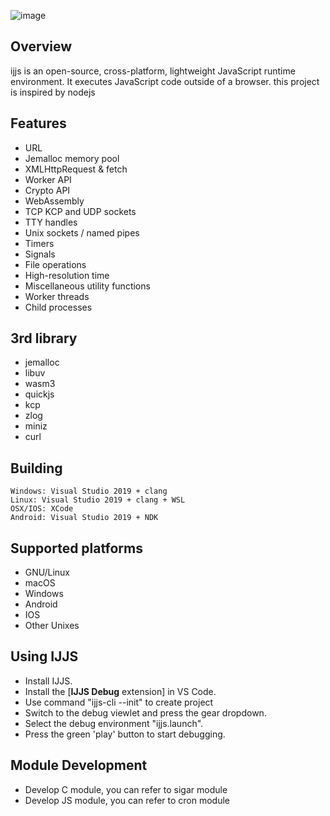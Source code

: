 ![image](https://github.com/MarilynDafa/ijjs/blob/master/logo.png)
## Overview
ijjs is an open-source, cross-platform, lightweight JavaScript runtime environment. It executes JavaScript code outside of a browser.
this project is inspired by nodejs

## Features
- URL
- Jemalloc memory pool
- XMLHttpRequest & fetch
- Worker API
- Crypto API
- WebAssembly 
- TCP KCP and UDP sockets
- TTY handles
- Unix sockets / named pipes
- Timers
- Signals
- File operations
- High-resolution time
- Miscellaneous utility functions
- Worker threads
- Child processes

## 3rd library

- jemalloc
- libuv
- wasm3
- quickjs
- kcp
- zlog
- miniz
- curl

## Building

```
Windows: Visual Studio 2019 + clang
Linux: Visual Studio 2019 + clang + WSL
OSX/IOS: XCode
Android: Visual Studio 2019 + NDK
```

## Supported platforms

* GNU/Linux
* macOS
* Windows
* Android
* IOS
* Other Unixes

## Using IJJS

* Install IJJS.
* Install the [**IJJS Debug** extension] in VS Code.
* Use command "ijjs-cli --init" to create project
* Switch to the debug viewlet and press the gear dropdown.
* Select the debug environment "ijjs.launch".
* Press the green 'play' button to start debugging.

## Module Development

* Develop C module, you can refer to sigar module 
* Develop JS module, you can refer to cron module
